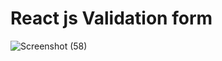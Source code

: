 # React js Validation form 
![Screenshot (58)](https://user-images.githubusercontent.com/77378764/155328086-cd132253-9c5e-4a23-924e-4d377eba84f4.png)
